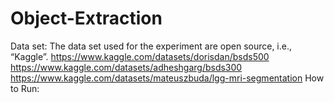 # Object-Extraction
Data set: The data set used for the experiment are open source, i.e., “Kaggle”. 
https://www.kaggle.com/datasets/dorisdan/bsds500
https://www.kaggle.com/datasets/adheshgarg/bsds300
https://www.kaggle.com/datasets/mateuszbuda/lgg-mri-segmentation
How to Run:
